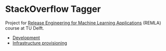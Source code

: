 # StackOverflow Tagger

Project for [Release Engineering for Machine Learning Applications](https://se.ewi.tudelft.nl/remla/2022/)
(REMLA) course at TU Delft.

* [Development](dev/README.md)
* [Infrastructure provisioning](terraform/README.md)
